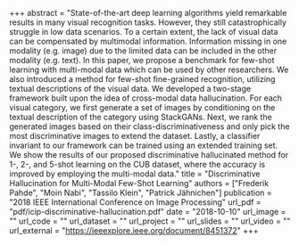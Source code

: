 +++
abstract = "State-of-the-art deep learning algorithms yield remarkable results in many visual recognition tasks. However, they still catastrophically struggle in low data scenarios. To a certain extent, the lack of visual data can be compensated by multimodal information. Information missing in one modality (e.g. image) due to the limited data can be included in the other modality (e.g. text). In this paper, we propose a benchmark for few-shot learning with multi-modal data which can be used by other researchers. We also introduced a method for few-shot fine-grained recognition, utilizing textual descriptions of the visual data. We developed a two-stage framework built upon the idea of cross-modal data hallucination. For each visual category, we first generate a set of images by conditioning on the textual description of the category using StackGANs. Next, we rank the generated images based on their class-discriminativeness and only pick the most discriminative images to extend the dataset. Lastly, a classifier invariant to our framework can be trained using an extended training set. We show the results of our proposed discriminative hallucinated method for 1-, 2-, and 5-shot learning on the CUB dataset, where the accuracy is improved by employing the multi-modal data."
title = "Discriminative Hallucination for Multi-Modal Few-Shot Learning"
authors = ["Frederik Pahde", "Moin Nabi", "Tassilo Klein", "Patrick Jähnichen"]
publication = "2018 IEEE International Conference on Image Processing"
url_pdf = "pdf/icip-discriminative-hallucination.pdf"
date = "2018-10-10"
url_image = ""
url_code = ""
url_dataset = ""
url_project = ""
url_slides = ""
url_video = ""
url_external = "https://ieeexplore.ieee.org/document/8451372"
+++
